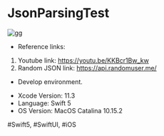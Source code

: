 # JsonParsingTest

![gg](https://b66f6478-a-62cb3a1a-s-sites.googlegroups.com/site/loydslabsite/labstorage/promotion_json2.gif)

* Reference links:

1. Youtube link: https://youtu.be/KKBcr1Bw_kw
2. Random JSON link: https://api.randomuser.me/

* Develop environment.

- Xcode Version: 11.3
- Language: Swift 5
- OS Version: MacOS Catalina 10.15.2

#Swift5, #SwiftUI, #iOS
